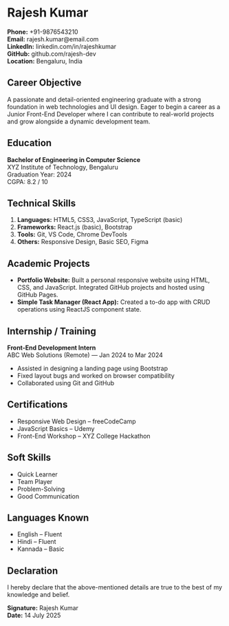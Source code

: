 <!DOCTYPE html>
<html>
<head>
  <title>Resume - Junior Front-End Developer</title>
</head>
<body>

  <h1>Rajesh Kumar</h1>
  <p>
    <strong>Phone:</strong> +91-9876543210<br>
    <strong>Email:</strong> rajesh.kumar@email.com<br>
    <strong>LinkedIn:</strong> linkedin.com/in/rajeshkumar<br>
    <strong>GitHub:</strong> github.com/rajesh-dev<br>
    <strong>Location:</strong> Bengaluru, India
  </p>

  <h2>Career Objective</h2>
  <p>
    A passionate and detail-oriented engineering graduate with a strong foundation in web technologies and UI design.
    Eager to begin a career as a Junior Front-End Developer where I can contribute to real-world projects and grow alongside a dynamic development team.
  </p>

  <h2>Education</h2>
  <p>
    <strong>Bachelor of Engineering in Computer Science</strong><br>
    XYZ Institute of Technology, Bengaluru<br>
    Graduation Year: 2024<br>
    CGPA: 8.2 / 10
  </p>

  <h2>Technical Skills</h2>
  <ol>
    <li><strong>Languages:</strong> HTML5, CSS3, JavaScript, TypeScript (basic)</li>
    <li><strong>Frameworks:</strong> React.js (basic), Bootstrap</li>
    <li><strong>Tools:</strong> Git, VS Code, Chrome DevTools</li>
    <li><strong>Others:</strong> Responsive Design, Basic SEO, Figma</li>
  </ol>

  <h2>Academic Projects</h2>
  <ul>
    <li><strong>Portfolio Website:</strong> Built a personal responsive website using HTML, CSS, and JavaScript. Integrated GitHub projects and hosted using GitHub Pages.</li>
    <li><strong>Simple Task Manager (React App):</strong> Created a to-do app with CRUD operations using ReactJS component state.</li>
  </ul>

  <h2>Internship / Training</h2>
  <p>
    <strong>Front-End Development Intern</strong><br>
    ABC Web Solutions (Remote) — Jan 2024 to Mar 2024
  </p>
  <ul>
    <li>Assisted in designing a landing page using Bootstrap</li>
    <li>Fixed layout bugs and worked on browser compatibility</li>
    <li>Collaborated using Git and GitHub</li>
  </ul>

  <h2>Certifications</h2>
  <ul>
    <li>Responsive Web Design – freeCodeCamp</li>
    <li>JavaScript Basics – Udemy</li>
    <li>Front-End Workshop – XYZ College Hackathon</li>
  </ul>

  <h2>Soft Skills</h2>
  <ul>
    <li>Quick Learner</li>
    <li>Team Player</li>
    <li>Problem-Solving</li>
    <li>Good Communication</li>
  </ul>

  <h2>Languages Known</h2>
  <ul>
    <li>English – Fluent</li>
    <li>Hindi – Fluent</li>
    <li>Kannada – Basic</li>
  </ul>

  <h2>Declaration</h2>
  <p>
    I hereby declare that the above-mentioned details are true to the best of my knowledge and belief.
  </p>
  <p>
    <strong>Signature:</strong> Rajesh Kumar<br>
    <strong>Date:</strong> 14 July 2025
  </p>

</body>
</html>
